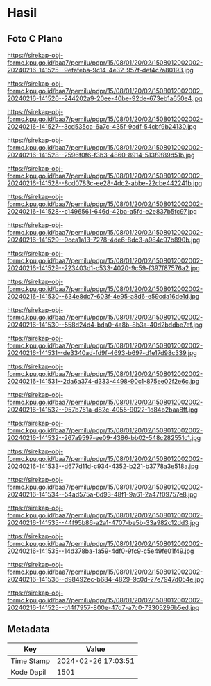 # Hasil

## Foto C Plano

https://sirekap-obj-formc.kpu.go.id/baa7/pemilu/pdpr/15/08/01/20/02/1508012002002-20240216-141525--9efafeba-9c14-4e32-957f-def4c7a80193.jpg

https://sirekap-obj-formc.kpu.go.id/baa7/pemilu/pdpr/15/08/01/20/02/1508012002002-20240216-141526--244202a9-20ee-40be-92de-673eb1a650e4.jpg

https://sirekap-obj-formc.kpu.go.id/baa7/pemilu/pdpr/15/08/01/20/02/1508012002002-20240216-141527--3cd535ca-6a7c-435f-9cdf-54cbf9b24130.jpg

https://sirekap-obj-formc.kpu.go.id/baa7/pemilu/pdpr/15/08/01/20/02/1508012002002-20240216-141528--2596f0f6-f3b3-4860-8914-513f9f89d51b.jpg

https://sirekap-obj-formc.kpu.go.id/baa7/pemilu/pdpr/15/08/01/20/02/1508012002002-20240216-141528--8cd0783c-ee28-4dc2-abbe-22cbe442241b.jpg

https://sirekap-obj-formc.kpu.go.id/baa7/pemilu/pdpr/15/08/01/20/02/1508012002002-20240216-141528--c1496561-646d-42ba-a5fd-e2e837b5fc97.jpg

https://sirekap-obj-formc.kpu.go.id/baa7/pemilu/pdpr/15/08/01/20/02/1508012002002-20240216-141529--9cca1a13-7278-4de6-8dc3-a984c97b890b.jpg

https://sirekap-obj-formc.kpu.go.id/baa7/pemilu/pdpr/15/08/01/20/02/1508012002002-20240216-141529--223403d1-c533-4020-9c59-f397f87576a2.jpg

https://sirekap-obj-formc.kpu.go.id/baa7/pemilu/pdpr/15/08/01/20/02/1508012002002-20240216-141530--634e8dc7-603f-4e95-a8d6-e59cda16de1d.jpg

https://sirekap-obj-formc.kpu.go.id/baa7/pemilu/pdpr/15/08/01/20/02/1508012002002-20240216-141530--558d24d4-bda0-4a8b-8b3a-40d2bddbe7ef.jpg

https://sirekap-obj-formc.kpu.go.id/baa7/pemilu/pdpr/15/08/01/20/02/1508012002002-20240216-141531--de3340ad-fd9f-4693-b697-d1e17d98c339.jpg

https://sirekap-obj-formc.kpu.go.id/baa7/pemilu/pdpr/15/08/01/20/02/1508012002002-20240216-141531--2da6a374-d333-4498-90c1-875ee02f2e6c.jpg

https://sirekap-obj-formc.kpu.go.id/baa7/pemilu/pdpr/15/08/01/20/02/1508012002002-20240216-141532--957b751a-d82c-4055-9022-1d84b2baa8ff.jpg

https://sirekap-obj-formc.kpu.go.id/baa7/pemilu/pdpr/15/08/01/20/02/1508012002002-20240216-141532--267a9597-ee09-4386-bb02-548c282551c1.jpg

https://sirekap-obj-formc.kpu.go.id/baa7/pemilu/pdpr/15/08/01/20/02/1508012002002-20240216-141533--d677d11d-c934-4352-b221-b3778a3e518a.jpg

https://sirekap-obj-formc.kpu.go.id/baa7/pemilu/pdpr/15/08/01/20/02/1508012002002-20240216-141534--54ad575a-6d93-48f1-9a61-2a47f09757e8.jpg

https://sirekap-obj-formc.kpu.go.id/baa7/pemilu/pdpr/15/08/01/20/02/1508012002002-20240216-141535--44f95b86-a2a1-4707-be5b-33a982c12dd3.jpg

https://sirekap-obj-formc.kpu.go.id/baa7/pemilu/pdpr/15/08/01/20/02/1508012002002-20240216-141535--14d378ba-1a59-4df0-9fc9-c5e49fe01f49.jpg

https://sirekap-obj-formc.kpu.go.id/baa7/pemilu/pdpr/15/08/01/20/02/1508012002002-20240216-141536--d98492ec-b684-4829-9c0d-27e7947d054e.jpg

https://sirekap-obj-formc.kpu.go.id/baa7/pemilu/pdpr/15/08/01/20/02/1508012002002-20240216-141525--b14f7957-800e-47d7-a7c0-73305296b5ed.jpg


## Metadata

| Key        | Value               |
| ---------- | ------------------- |
| Time Stamp | 2024-02-26 17:03:51 |
| Kode Dapil | 1501                |



